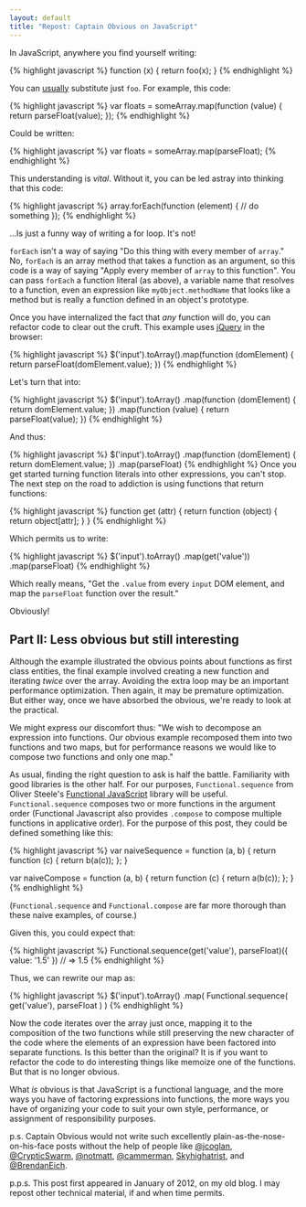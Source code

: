 ```yaml
---
layout: default
title: "Repost: Captain Obvious on JavaScript"
---
```


In JavaScript, anywhere you find yourself writing:

{% highlight javascript %}
function (x) { return foo(x); }
{% endhighlight %}

You can [usually][awb] substitute just `foo`. For example, this code:

[awb]: http://www.wirfs-brock.com/allen/posts/166 "A JavaScript Optional Argument Hazard"

{% highlight javascript %}
var floats = someArray.map(function (value) {
  return parseFloat(value);
});
{% endhighlight %}

Could be written:

{% highlight javascript %}
var floats = someArray.map(parseFloat);
{% endhighlight %}

This understanding is *vital*. Without it, you can be led astray into thinking that this code:

{% highlight javascript %}
array.forEach(function (element) {
  // do something
});
{% endhighlight %}

...Is just a funny way of writing a for loop. It's not!

`forEach` isn't a way of saying "Do this thing with every member of `array`." No, `forEach` is an array method that takes a function as an argument, so this code is a way of saying "Apply every member of `array` to this function". You can pass `forEach` a function literal (as above), a variable name that resolves to a function, even an expression like `myObject.methodName` that looks like a method but is really a function defined in an object's prototype.

Once you have internalized the fact that *any* function will do, you can refactor code to clear out the cruft. This example uses [jQuery][j] in the browser:

[j]: http://jquery.org

{% highlight javascript %}
$('input').toArray().map(function (domElement) {
  return parseFloat(domElement.value);
})
{% endhighlight %}

Let's turn that into:

{% highlight javascript %}
$('input').toArray()
  .map(function (domElement) {
    return domElement.value;
  })
  .map(function (value) {
    return parseFloat(value);
  })
{% endhighlight %}

And thus:

{% highlight javascript %}
$('input').toArray()
  .map(function (domElement) {
    return domElement.value;
  })
  .map(parseFloat)
{% endhighlight %}
Once you get started turning function literals into other expressions, you can't stop. The next step on the road to addiction is using functions that return functions:

{% highlight javascript %}
function get (attr) {
  return function (object) { return object[attr]; }
}
{% endhighlight %}

Which permits us to write:

{% highlight javascript %}
$('input').toArray()
  .map(get('value'))
  .map(parseFloat)
{% endhighlight %}

Which really means, "Get the `.value` from every `input` DOM element, and map the `parseFloat` function over the result."

Obviously!

## Part II: Less obvious but still interesting

Although the example illustrated the obvious points about functions as first class entities, the final example involved creating a new function and iterating *twice* over the array. Avoiding the extra loop may be an important performance optimization. Then again, it may be premature optimization. But either way, once we have absorbed the obvious, we're ready to look at the practical.

We might express our discomfort thus: "We wish to decompose an expression into functions. Our obvious example recomposed them into two functions and two maps, but for performance reasons we would like to compose two functions and only one map."

As usual, finding the right question to ask is half the battle. Familiarity with good libraries is the other half. For our purposes, `Functional.sequence` from Oliver Steele's [Functional JavaScript][fj] library will be useful. `Functional.sequence` composes two or more functions in the argument order (Functional Javascript also provides `.compose` to compose multiple functions in applicative order). For the purpose of this post, they could be defined something like this:

[fj]: http://osteele.com/sources/javascript/functional/

{% highlight javascript %}
var naiveSequence = function (a, b) {
  return function (c) {
    return b(a(c));
  };
}

var naiveCompose = function (a, b) {
  return function (c) {
    return a(b(c));
  };
}
{% endhighlight %}

(`Functional.sequence` and `Functional.compose` are far more thorough than these naive examples, of course.)

Given this, you could expect that:

{% highlight javascript %}
Functional.sequence(get('value'), parseFloat)({ value: '1.5' })
  // => 1.5
{% endhighlight %}

Thus, we can rewrite our map as:

{% highlight javascript %}
$('input').toArray()
  .map(
    Functional.sequence(
      get('value'),
      parseFloat
    )
  )
{% endhighlight %}

Now the code iterates over the array just once, mapping it to the composition of the two functions while still preserving the new character of the code where the elements of an expression have been factored into separate functions. Is this better than the original? It is if you want to refactor the code to do interesting things like memoize one of the functions. But that is no longer obvious.

What *is* obvious is that JavaScript is a functional language, and the more ways you have of factoring expressions into functions, the more ways you have of organizing your code to suit your own style, performance, or assignment of responsibility purposes.

p.s. Captain Obvious would not write such excellently plain-as-the-nose-on-his-face posts without the help of people like [@jcoglan](https://twitter.com/#!/jcoglan), [@CrypticSwarm](https://twitter.com/#!/CrypticSwarm), [@notmatt](https://twitter.com/#!/notmatt), [@cammerman](https://twitter.com/#!/cammerman), [Skyhighatrist](http://www.reddit.com/user/Skyhighatrist), and [@BrendanEich](https://twitter.com/#!/BrendanEich).

p.p.s. This post first appeared in January of 2012, on my old blog. I may repost other technical material, if and when time permits.

[pi]: https://developer.mozilla.org/en/JavaScript/Reference/Global_Objects/parseInt
[pf]: https://developer.mozilla.org/en/JavaScript/Reference/Global_Objects/parseFloat
[vnl]: http://crypticswarm.com/variables-now-and-later
[sicp]: http://mitpress.mit.edu/sicp/
[method-combinators]: https://github.com/raganwald/method-combinators
[Method Combinators in CoffeeScript]: https://github.com/raganwald/homoiconic/blob/master/2012/08/method-decorators-and-combinators-in-coffeescript.md#method-combinators-in-coffeescript
